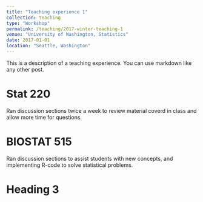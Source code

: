 ```yaml
---
title: "Teaching experience 1"
collection: teaching
type: "Workshop"
permalink: /teaching/2017-winter-teaching-1
venue: "University of Washington, Statistics"
date: 2017-01-01
location: "Seattle, Washington"
---
```


This is a description of a teaching experience. You can use markdown like any other post.

Stat 220
======
Ran discussion sections twice a week to review material coverd in class and allow more time for questions.

BIOSTAT 515
======
Ran discussion sections to assist students with new concepts, and implementing R-code to solve statistical problems.

Heading 3
======
